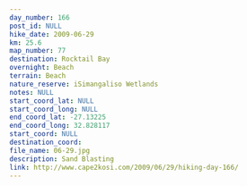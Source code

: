 ```yaml
---
day_number: 166
post_id: NULL
hike_date: 2009-06-29
km: 25.6
map_number: 77
destination: Rocktail Bay
overnight: Beach
terrain: Beach
nature_reserve: iSimangaliso Wetlands
notes: NULL
start_coord_lat: NULL
start_coord_long: NULL
end_coord_lat: -27.13225
end_coord_long: 32.828117
start_coord: NULL
destination_coord: 
file_name: 06-29.jpg
description: Sand Blasting
link: http://www.cape2kosi.com/2009/06/29/hiking-day-166/
---
```

